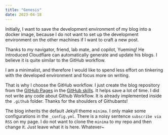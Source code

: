 ```yaml
---
title: "Genesis"
date: 2023-04-18
---
```


Initially, I want to save the development environment of my blog into a docker image, because I do not want to set up the development environment on the other machines if I want to craft a new post. 

Thanks to my navigator, friend, lab mate, and copilot, Yueming! He introduced Cloudflare can automatically generate and update his blogs. I believe it is quite similar to the GitHub workflow. 

I am a minimalist, and therefore I would like to spend less effort on tinkering with the developed environment and focus more on writing.

That is why I choose the GitHub workflow. I just create the blog repository from the [GitHub Pages](https://github.com/skills/github-pages) in the [GitHub skills](https://github.com/skills). It helps save a lot of time. I did not write any code about Github Workflow. It is already implemented inside the `.github` folder. Thanks for the shoulders of Githubants!

The blog inherits the default Jekyll theme `minima`. I only make some configurations in the `_config.yml`. There is a noisy sentence `subscribe via RSS` on my page. I do not want to clone the `minima` to my repo and then change it. Just leave what it is here. Whatever~
